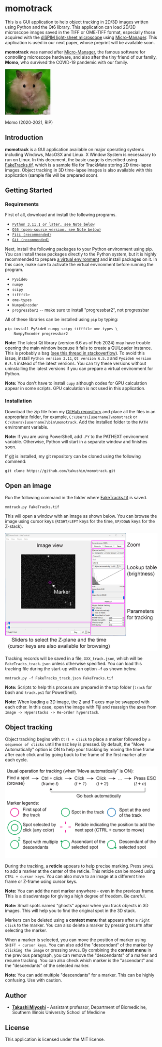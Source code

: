 # momotrack

This is a GUI application to help object tracking in 2D/3D images written using Python and the Qt6 library. This application can load 2D/3D microscope images saved in the TIFF or OME-TIFF format, especially those acquired with the [diSPIM light-sheet microscope](http://dispim.org) using [Micro-Manager](https://micro-manager.org/). This application is used in our next paper, whose preprint will be available soon.

**momotrack** was named after [Micro-Manager](https://micro-manager.org/), the famous software for controlling microscope hardware, and also after the tiny friend of our family, **Momo**, who survived the COVID-19 pandemic with our family.

![Momo (hamster)](https://github.com/takushim/momotrack/raw/main/samples/momo.jpg)

Momo (2020-2021, RIP)

## Introduction

**momotrack** is a GUI application available on major operating systems including Windows, MacOSX and Linux. X Window System is necessaary to run on Linux. In this document, the basic usage is described using [FakeTracks.tif](https://samples.fiji.sc/FakeTracks.tif), which is a sample file for TrackMate storing 2D time-lapse images. Object tracking in 3D time-lapse images is also available with this application (sample file will be prepared soon).

## Getting Started

### Requirements

First of all, download and install the following programs.

* [`Python 3.11.1 or later, see Note below`](https://www.python.org)
* [`Qt6 (open-source version, see Note below)`](https://www.qt.io/download-open-source)
* [`Fiji (recommended)`](https://imagej.net/software/fiji/)
* [`Git (recommended)`](https://git-scm.com/)

Next, install the following packages to your Python environment using pip. You can install these packages directly to the Python system, but it is highly recommended to prepare [a virtual environment](https://docs.python.org/3/library/venv.html) and install packages on it. In this case, make sure to activate the virtual environment before running the program.

* `PySide6`
* `numpy`
* `scipy`
* `tifffile`
* `ome-types`
* `NumpyEncoder`
* `progressbar2` -- make sure to install "progressbar2", not progressbar

All of these libraries can be installed using `pip` by typing:
```
pip install PySide6 numpy scipy tifffile ome-types \
    NumpyEncoder progressbar2
```

**Note:** The latest Qt library (version 6.6 as of Feb 2024) may have trouble opening the main window because it fails to create a QUiLoader instance. This is probably a bag ([see this thread in stackoverflow](https://stackoverflow.com/questions/75952922/python3-pyside6-load-ui-files-with-quiloader)). To avoid this issue, install `Python version 3.11`, `Qt version 6.5.3` and `Pyside6 version 6.5.3` instead of the latest versions. You can try these versions without uninstalling the latest versions if you can prepare a virtual environment for Python.

**Note:** You don't have to install `cupy` although codes for GPU calculation appear in some scripts. GPU calculation is not used in this application.

### Installation

Download the zip file from my [GitHub repository](https://github.com/takushim/momotrack) and place all the files in an appropriate folder, for example, `C:\Users\[username]\momotrack` or `C:\Users\[username]\bin\momotrack`. Add the installed folder to the `PATH` environment variable.

**Note:** If you are using PowerShell, add `.PY` to the PATHEXT environment variable. Otherwise, Python will start in a separate window and finishes soon.

If [git](https://git-scm.com/) is installed, my git repository can be cloned using the following commend:
```
git clone https://github.com/takushim/momotrack.git
```

## Open an image

Run the following command in the folder where [FakeTracks.tif](https://samples.fiji.sc/FakeTracks.tif) is saved.
```
mmtrack.py FakeTracks.tif
```

This will open a window with an image as shown below. You can browse the image using cursor keys (`RIGHT/LEFT` keys for the time, `UP/DOWN` keys for the Z-stack).

![Main Window](https://github.com/takushim/momotrack/raw/main/samples/cartoons_mainwindow.jpg)

Tracking records will be saved in a file, `XXX_track.json`, which will be `FakeTracks_track.json` unless otherwise specified. You can load this tracking file during the start-up with an option `-f` as shown below.

```
mmtrack.py -f FakeTracks_track.json FakeTracks.tif
```

 **Note:** Scripts to help this process are prepared in the top folder (`track` for bash and `track.ps1` for PowerShell).


**Note:** When loading a 3D image, the Z and T axes may be swapped with each other. In this case, open the image with Fiji and reassign the axes from `Image -> Hyperstacks -> Re-order hyperstack`.

## Object tracking

Object tracking begins with `Ctrl + click` to place a marker followed by `a sequence of clicks` until the `ESC` key is pressed. By default, the "Move Automatically" option is ON to help your tracking by moving the time frame after each click and by going back to the frame of the first marker after each cycle.

![Legends](https://github.com/takushim/momotrack/raw/main/samples/cartoons_legend.jpg)

During the tracking, a **reticle** appears to help precise marking. Press `SPACE` to add a marker at the center of the reticle. This reticle can be moved using `CTRL + cursor keys`. You can also move to an image at a different time frame or Z-frame using cursor keys.

**Note:** You can add the next marker anywhere - even in the previous frame. This is a disadvantage for giving a high degree of freedom. Be careful.

**Note:** Small spots named "ghosts" appear when you track objects in 3D images. This will help you to find the original spot in the 3D stack.

Markers can be deleted using a **context menu** that appears after a `right click` to the marker. You can also delete a marker by pressing `DELETE` after selecting the marker.

When a marker is selected, you can move the position of marker using `SHIFT + cursor keys`. You can also add the "descendant" of the marker by `clicking the image` or pressing `SPACE`. By combining the **context menu** in the previous paragraph, you can remove the "descendants" of a marker and resume tracking. You can also check which marker is the "ascendant" and the "descendants" of the selected marker.

**Note:** You can add multiple "descendants" for a marker. This can be highly confusing. Use with caution.

## Author

* **[Takushi Miyoshi](https://github.com/takushim)** - Assistant professor, Department of Biomedicine, Southern Illinois University School of Medicine

## License

This application is licensed under the MIT license.
